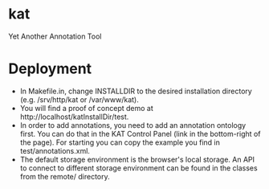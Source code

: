 kat
===

Yet Another Annotation Tool

Deployment
==========

* In Makefile.in, change INSTALLDIR to the desired installation directory (e.g. /srv/http/kat or /var/www/kat).
* You will find a proof of concept demo at http://localhost/katInstallDir/test.
* In order to add annotations, you need to add an annotation ontology first. You can do that in the KAT Control Panel 
(link in the bottom-right of the page). For starting you can copy the example you find in test/annotations.xml.
* The default storage environment is the browser's local storage. An API to connect to different storage environment
can be found in the classes from the remote/ directory. 

